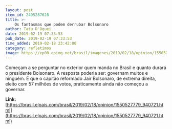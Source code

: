 ```yaml
---
layout: post
item_id: 2495287628
title: >-
    Os fantasmas que podem derrubar Bolsonaro
author: Tatu D'Oquei
date: 2019-02-19 07:33:53
pub_date: 2019-02-19 07:33:53
time_added: 2019-02-18 23:42:00
category: refletimos
image: https://ep00.epimg.net/brasil/imagenes/2019/02/18/opinion/1550527779_940721_1550530111_rrss_normal.jpg
---
```


Começam a se perguntar no exterior quem manda no Brasil e quanto durará o presidente Bolsonaro. A resposta poderia ser: governam muitos e ninguém. É que o capitão reformado Jair Bolsonaro, de extrema direita, eleito com 57 milhões de votos, praticamente ainda não começou a governar.

**Link:** [https://brasil.elpais.com/brasil/2019/02/18/opinion/1550527779_940721.html](https://brasil.elpais.com/brasil/2019/02/18/opinion/1550527779_940721.html)

